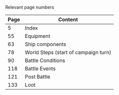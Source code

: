 Relevant page numbers

| Page | Content                              |
| ---- | ------------------------------------ |
| 5    | Index                                |
| 55   | Equipment                            |
| 63   | Ship components                      |
| 78   | World Steps (start of campaign turn) |
| 90   | Battle Conditions                    |
| 118  | Battle Events                        |
| 121  | Post Battle                          |
| 133  | Loot                                 |
